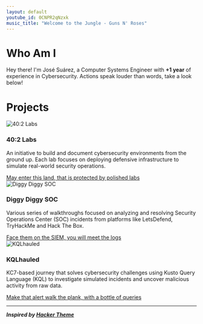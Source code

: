 ```yaml
---
layout: default
youtube_id: 0CNPR2qNzxk
music_title: "Welcome to the Jungle - Guns N' Roses"
---
```


# Who Am I
Hey there! I'm José Suárez, a Computer Systems Engineer with **+1 year** of experience in Cybersecurity. Actions speak louder than words, take a look below!

# Projects

<div class="projects-grid">

  <div class="project-card">
    <img src="{{ '/images/40-2-labs/cover.png' | relative_url }}" alt="40:2 Labs" class="cover-square" />
    <div class="project-content">
      <div>
        <h3>40:2 Labs</h3>
        <p>
          An initiative to build and document cybersecurity environments from the ground up.
          Each lab focuses on deploying defensive infrastructure to simulate real-world security operations.
        </p>
      </div>
      <div>
        <a class="button-link" href="{% link projects/40-2-labs/index.md %}">May enter this land, that is protected by polished labs</a>
      </div>
    </div>
  </div>

  <div class="project-card">
    <img src="{{ '/images/diggy-diggy-soc/cover.png' | relative_url }}" alt="Diggy Diggy SOC" class="cover-square" />
    <div class="project-content">
      <div>
        <h3>Diggy Diggy SOC</h3>
        <p>
          Various series of walkthroughs focused on analyzing and resolving Security Operations Center (SOC) incidents from platforms like LetsDefend, TryHackMe and Hack The Box.
        </p>
      </div>
      <div>
        <a class="button-link" href="{% link projects/diggy-diggy-soc/index.md %}">Face them on the SIEM, you will meet the logs</a>
      </div>
    </div>
  </div>

  <div class="project-card">
    <img src="{{ '/images/kqlhauled/cover.png' | relative_url }}" alt="KQLhauled" class="cover-square" />
    <div class="project-content">
      <div>
        <h3>KQLhauled</h3>
        <p>
          KC7-based journey that solves cybersecurity challenges using Kusto Query Language (KQL) to investigate simulated incidents and uncover malicious activity from raw data.
        </p>
      </div>
      <div>
        <a class="button-link" href="{% link projects/kqlhauled/index.md %}">Make that alert walk the plank, with a bottle of queries</a>
      </div>
    </div>
  </div>

</div>

---

_**Inspired by [Hacker Theme](https://github.com/pages-themes/hacker)**_